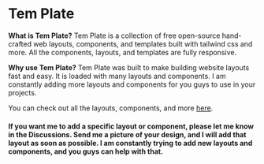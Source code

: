 # Tem Plate

**What is Tem Plate?** Tem Plate is a collection of free open-source hand-crafted web layouts, components, and templates built with tailwind css and more. All the components, layouts, and templates are fully responsive.

**Why use Tem Plate?** Tem Plate was built to make building website layouts fast and easy. It is loaded with many layouts and components. I am constantly adding more layouts and components for you guys to use in your projects.

You can check out all the layouts, components, and more [here](https://tem-plate.netlify.app/).

#### If you want me to add a specific layout or component, please let me know in the Discussions. Send me a picture of your design, and I will add that layout as soon as possible. I am constantly trying to add new layouts and components, and you guys can help with that.
